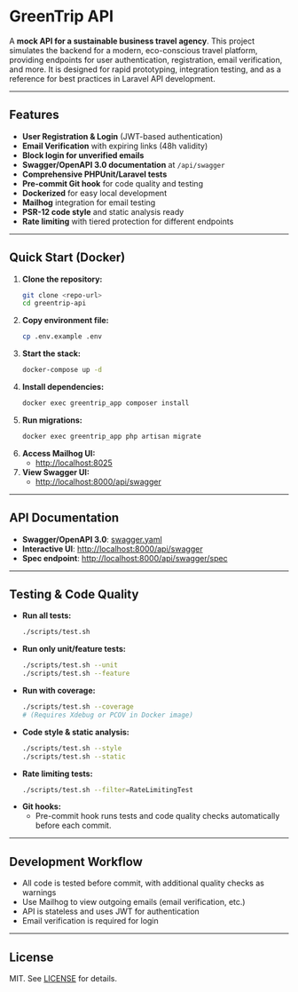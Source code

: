 # GreenTrip API

A **mock API for a sustainable business travel agency**. This project simulates the backend for a modern, eco-conscious travel platform, providing endpoints for user authentication, registration, email verification, and more. It is designed for rapid prototyping, integration testing, and as a reference for best practices in Laravel API development.

---

## Features

- **User Registration & Login** (JWT-based authentication)
- **Email Verification** with expiring links (48h validity)
- **Block login for unverified emails**
- **Swagger/OpenAPI 3.0 documentation** at `/api/swagger`
- **Comprehensive PHPUnit/Laravel tests**
- **Pre-commit Git hook** for code quality and testing
- **Dockerized** for easy local development
- **Mailhog** integration for email testing
- **PSR-12 code style** and static analysis ready
- **Rate limiting** with tiered protection for different endpoints

---

## Quick Start (Docker)

1. **Clone the repository:**
   ```bash
   git clone <repo-url>
   cd greentrip-api
   ```
2. **Copy environment file:**
   ```bash
   cp .env.example .env
   ```
3. **Start the stack:**
   ```bash
   docker-compose up -d
   ```
4. **Install dependencies:**
   ```bash
   docker exec greentrip_app composer install
   ```
5. **Run migrations:**
   ```bash
   docker exec greentrip_app php artisan migrate
   ```
6. **Access Mailhog UI:**
   - [http://localhost:8025](http://localhost:8025)
7. **View Swagger UI:**
   - [http://localhost:8000/api/swagger](http://localhost:8000/api/swagger)

---

## API Documentation

- **Swagger/OpenAPI 3.0**: [swagger.yaml](swagger.yaml)
- **Interactive UI**: [http://localhost:8000/api/swagger](http://localhost:8000/api/swagger)
- **Spec endpoint**: [http://localhost:8000/api/swagger/spec](http://localhost:8000/api/swagger/spec)

---

## Testing & Code Quality

- **Run all tests:**
  ```bash
  ./scripts/test.sh
  ```
- **Run only unit/feature tests:**
  ```bash
  ./scripts/test.sh --unit
  ./scripts/test.sh --feature
  ```
- **Run with coverage:**
  ```bash
  ./scripts/test.sh --coverage
  # (Requires Xdebug or PCOV in Docker image)
  ```
- **Code style & static analysis:**
  ```bash
  ./scripts/test.sh --style
  ./scripts/test.sh --static
  ```
- **Rate limiting tests:**
  ```bash
  ./scripts/test.sh --filter=RateLimitingTest
  ```
- **Git hooks:**
  - Pre-commit hook runs tests and code quality checks automatically before each commit.

---

## Development Workflow

- All code is tested before commit, with additional quality checks as warnings
- Use Mailhog to view outgoing emails (email verification, etc.)
- API is stateless and uses JWT for authentication
- Email verification is required for login

---

## License

MIT. See [LICENSE](LICENSE) for details.
